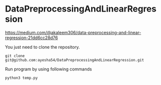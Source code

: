 # DataPreprocessingAndLinearRegression
https://medium.com/@akaleem306/data-preprocessing-and-linear-regression-21dd6cc28d76

You just need to clone the repository.

```git clone git@github.com:ayesha54/DataPreprocessingAndLinearRegression.git```

Run program by using following commands

```cd DataPreprocessingAndLinearRegression
python3 temp.py
